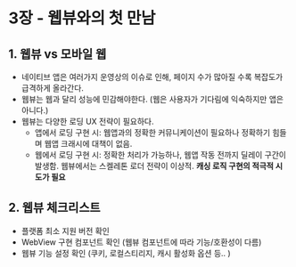 # 3장 - 웹뷰와의 첫 만남

## 1. 웹뷰 vs 모바일 웹
  - 네이티브 앱은 여러가지 운영상의 이슈로 인해, 페이지 수가 많아질 수록 복잡도가 급격하게 올라간다.
  - 웹뷰는 웹과 달리 성능에 민감해야한다. (웹은 사용자가 기다림에 익숙하지만 앱은 아니다.)
  - 웹뷰는 다양한 로딩 UX 전략이 필요하다.
    - 앱에서 로딩 구현 시: 웹앱과의 정확한 커뮤니케이션이 필요하나 정확하기 힘들며 웹앱 크래시에 대책이 없음.
    - 웹에서 로딩 구현 시: 정확한 처리가 가능하나, 웹앱 작동 전까지 딜레이 구간이 발생함. 웹뷰에서는 스켈레톤 로더 전략이 이상적. **캐싱 로직 구현의 적극적 시도가 필요**

## 2. 웹뷰 체크리스트
  - 플랫폼 최소 지원 버전 확인
  - WebView 구현 컴포넌트 확인 (웹뷰 컴포넌트에 따라 기능/호환성이 다름)
  - 웹뷰 기능 설정 확인 (쿠키, 로컬스티리지, 캐시 활성화 옵션 등.. )